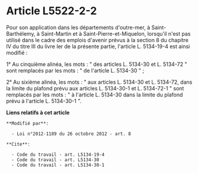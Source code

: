 # Article L5522-2-2

Pour son application dans les départements d'outre-mer, à Saint-Barthélemy, à Saint-Martin et à Saint-Pierre-et-Miquelon,
lorsqu'il n'est pas utilisé dans le cadre des emplois d'avenir prévus à la section 8 du chapitre IV du titre III du livre Ier
de la présente partie, l'article L. 5134-19-4 est ainsi modifié : 

1° Au cinquième alinéa, les mots : " des articles L. 5134-30 et L. 5134-72 " sont remplacés par les mots : " de l'article L.
5134-30 " ; 

2° Au sixième alinéa, les mots : " aux articles L. 5134-30 et L. 5134-72, dans la limite du plafond prévu aux articles L.
5134-30-1 et L. 5134-72-1 " sont remplacés par les mots : " à l'article L. 5134-30 dans la limite du plafond prévu à
l'article L. 5134-30-1 ".

**Liens relatifs à cet article**

	**Modifié par**:

	  - Loi n°2012-1189 du 26 octobre 2012 - art. 8

	**Cite**:

	  - Code du travail - art. L5134-19-4
	  - Code du travail - art. L5134-30
	  - Code du travail - art. L5134-30-1
